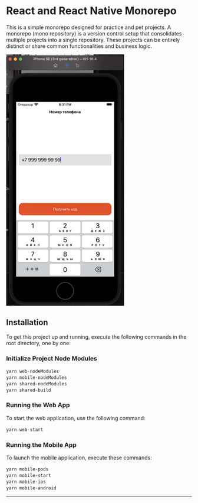 # React and React Native Monorepo

This is a simple monorepo designed for practice and pet projects. A monorepo (mono repository) is a version control setup that consolidates multiple projects into a single repository. These projects can be entirely distinct or share common functionalities and business logic.

![ios](img/ios.jpg)

## Installation

To get this project up and running, execute the following commands in the root directory, one by one:

### Initialize Project Node Modules

```bash
yarn web-nodeModules
yarn mobile-nodeModules
yarn shared-nodeModules
yarn shared-build
```

### Running the Web App

To start the web application, use the following command:

```bash
yarn web-start
```

### Running the Mobile App

To launch the mobile application, execute these commands:

```bash
yarn mobile-pods
yarn mobile-start
yarn mobile-ios
yarn mobile-android
```

---
